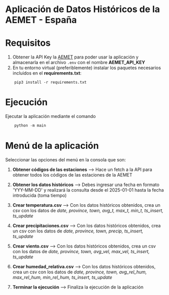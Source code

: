 # Aplicación de Datos Históricos de la AEMET - España

# Requisitos
1. Obtener la API Key la [AEMET](https://opendata.aemet.es/centrodedescargas/altaUsuario) para poder usar la aplicación y almacenarla en el archivo ```.env``` con el nombre **AEMET_API_KEY**
2. En tu entorno virtual (preferiblemente) instalar los paquetes necesarios incluidos en el **requirements.txt**:
```
    pip3 install -r requirements.txt
```

# Ejecución
Ejecutar la aplicación mediante el comando 
```python 
    python -m main
```

# Menú de la aplicación
Seleccionar las opciones del menú en la consola que son:

1. **Obtener códigos de las estaciones**
  --> Hace un fetch a la API para obtener todos los códigos de las estaciones de la AEMET

2. **Obtener los datos históricos**
  --> Debes ingresar una fecha en formato 'YYY-MM-DD' y realizará la consulta desde el 2025-01-01 hasta la fecha introducida (toma tiempo)

3. **Crear temperatura.csv**
  --> Con los datos históricos obtenidos, crea un csv con los datos de *date, province, town, avg_t, max_t, min_t, ts_insert, ts_update*

4. **Crear precipitaciones.csv**
  --> Con los datos históricos obtenidos, crea un csv con los datos de *date, province, town, precip, ts_insert, ts_update*

5. **Crear viento.csv**
  --> Con los datos históricos obtenidos, crea un csv con los datos de *date, province, town, avg_vel, max_vel, ts_insert, ts_update*

5. **Crear humedad_relativa.csv**
  --> Con los datos históricos obtenidos, crea un csv con los datos de *date, province, town, avg_rel_hum, max_rel_hum, min_rel_hum, ts_insert, ts_update*

6. **Terminar la ejecución**
  --> Finaliza la ejecución de la aplicación